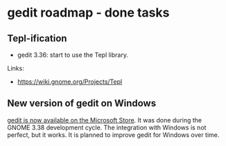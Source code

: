 gedit roadmap - done tasks
==========================

Tepl-ification
--------------

- gedit 3.36: start to use the Tepl library.

Links:
- https://wiki.gnome.org/Projects/Tepl

New version of gedit on Windows
-------------------------------

[gedit is now available on the Microsoft Store](https://www.microsoft.com/store/apps/9PL1J21XF0PT).
It was done during the GNOME 3.38 development cycle. The integration with
Windows is not perfect, but it works. It is planned to improve gedit for
Windows over time.
